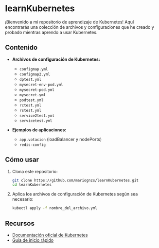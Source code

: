 # learnKubernetes

¡Bienvenido a mi repositorio de aprendizaje de Kubernetes! Aquí encontrarás una colección de archivos y configuraciones que he creado y probado mientras aprendo a usar Kubernetes.

## Contenido

- **Archivos de configuración de Kubernetes:**
  - `configmap.yml`
  - `configmap2.yml`
  - `dptest.yml`
  - `mysecret-env-pod.yml`
  - `mysecret-pod.yml`
  - `mysecret.yml`
  - `podtest.yml`
  - `rctest.yml`
  - `rstest.yml`
  - `service2test.yml`
  - `servicetest.yml`

- **Ejemplos de aplicaciones:**
  - `app.votacion` (loadBalancer y nodePorts)
  - `redis-config`

## Cómo usar

1. Clona este repositorio:

   ```sh
   git clone https://github.com/mariognzs/learnKubernetes.git
   cd learnKubernetes
   ```

2. Aplica los archivos de configuración de Kubernetes según sea necesario:

   ```sh
   kubectl apply -f nombre_del_archivo.yml
   ```

## Recursos

- [Documentación oficial de Kubernetes](https://kubernetes.io/docs/home/)
- [Guía de inicio rápido](https://kubernetes.io/docs/tutorials/kubernetes-basics/)

